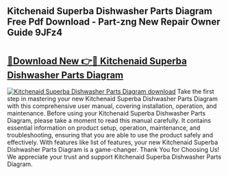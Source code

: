 ## Kitchenaid Superba Dishwasher Parts Diagram Free Pdf Download - Part-zng New Repair Owner Guide 9JFz4

# <h2><a href="http://dfng0u.blite.top/?on=Kitchenaid+Superba+Dishwasher+Parts+Diagram">🔗Download New 👉🔴 Kitchenaid Superba Dishwasher Parts Diagram</a></h2>

[![Kitchenaid Superba Dishwasher Parts Diagram download](https://i.imgur.com/lujVjoI.png)](http://dfng0u.blite.top/?on=Kitchenaid+Superba+Dishwasher+Parts+Diagram)
Take the first step in mastering your new Kitchenaid Superba Dishwasher Parts Diagram with this comprehensive user manual, covering installation, operation, and maintenance. Before using your Kitchenaid Superba Dishwasher Parts Diagram, please take a moment to read this manual carefully. It contains essential information on product setup, operation, maintenance, and troubleshooting, ensuring that you are able to use the product safely and effectively. With features like list of features, your new Kitchenaid Superba Dishwasher Parts Diagram is a game-changer. Thank You for Choosing Us! We appreciate your trust and support Kitchenaid Superba Dishwasher Parts Diagram.
